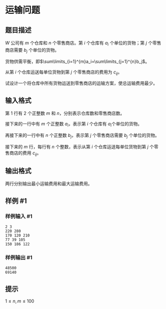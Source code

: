# 运输问题

## 题目描述

$W$ 公司有 $m$ 个仓库和 $n$ 个零售商店。第 $i$ 个仓库有 $a_i$ 个单位的货物；第 $j$ 个零售商店需要 $b_j$ 个单位的货物。


货物供需平衡，即$\sum\limits_{i=1}^{m}a_i=\sum\limits_{j=1}^{n}b_j$。


从第 $i$ 个仓库运送每单位货物到第 $j$ 个零售商店的费用为 $c_{ij}$​​ 。


试设计一个将仓库中所有货物运送到零售商店的运输方案，使总运输费用最少。

## 输入格式

第 $1$ 行有 $2$ 个正整数 $m$ 和 $n$，分别表示仓库数和零售商店数。


接下来的一行中有 $m$ 个正整数 $a_i$，表示第 $i$ 个仓库有 $a_i$个单位的货物。


再接下来的一行中有 $n$ 个正整数 $b_j$，表示第 $j$ 个零售商店需要 $b_j$ 个单位的货物。


接下来的 $m$ 行，每行有 $n$ 个整数，表示从第 $i$ 个仓库运送每单位货物到第 $j$ 个零售商店的费用 $c_{ij}$。

## 输出格式

两行分别输出最小运输费用和最大运输费用。

## 样例 #1

### 样例输入 #1

```
2 3
220 280
170 120 210
77 39 105
150 186 122
```

### 样例输出 #1

```
48500
69140
```

## 提示

$1 \leq n, m \leq 100$